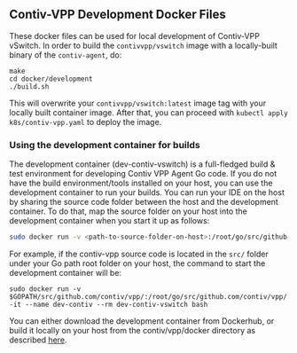 ## Contiv-VPP Development Docker Files

These docker files can be used for local development of Contiv-VPP vSwitch.
In order to build the `contivvpp/vswitch` image with a locally-built 
binary of the `contiv-agent`, do:

```
make
cd docker/development
./build.sh
```

This will overwrite your `contivvpp/vswitch:latest` image tag with your 
locally built container image. After that, you can proceed with 
`kubectl apply k8s/contiv-vpp.yaml` to deploy the image.

### Using the development container for builds

The development container (dev-contiv-vswitch) is a full-fledged build & test
environment for developing Contiv VPP Agent Go code. If you do not have the 
build environment/tools installed on your host, you can use the development 
container to run your builds. You can run your IDE on the host by sharing the
source code folder between the host and the development container. To do that,
map the source folder on your host into the development container when you 
start it up as follows:
```bash
sudo docker run -v <path-to-source-folder-on-host>:/root/go/src/github.com/contiv/vpp/ -it --name <dev-vontainer-name> --rm <dev-container-image> bash
``` 
For example, if the contiv-vpp source code is located in the `src/` folder
under your Go path root folder on your host, the command to start the
development container will be:
```
sudo docker run -v $GOPATH/src/github.com/contiv/vpp/:/root/go/src/github.com/contiv/vpp/ -it --name dev-contiv --rm dev-contiv-vswitch bash
```

You can either download the development container from Dockerhub, or build it 
locally on your host from the contiv/vpp/docker directory as described [here][1].

[1]: https://github.com/contiv/vpp/blob/master/docker/README.md
